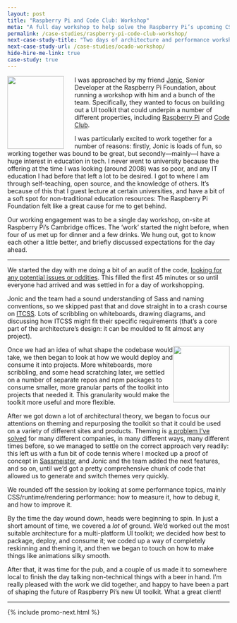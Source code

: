 ```yaml
---
layout: post
title: "Raspberry Pi and Code Club: Workshop"
meta: "A full day workshop to help solve the Raspberry Pi’s upcoming CSS conundrums"
permalink: /case-studies/raspberry-pi-code-club-workshop/
next-case-study-title: "Two days of architecture and performance workshops with Ocado"
next-case-study-url: /case-studies/ocado-workshop/
hide-hire-me-link: true
case-study: true
---
```


<img src="{{ site.cloudinary }}/img/content/case-studies/raspberry-pi/logo-pi.png" alt="" width="128" height="165"
     style="float: left;
            margin-right: 24px;
            shape-outside: url(/img/content/case-studies/raspberry-pi/logo-pi.png);" />

I was approached by my friend [Jonic](https://twitter.com/Jonic), Senior
Developer at the Raspberry Pi Foundation, about running a workshop with him and
a bunch of the team. Specifically, they wanted to focus on building out a UI
toolkit that could underpin a number of different properties, including [Raspberry
Pi](https://www.raspberrypi.org/) and [Code Club](https://www.codeclub.org.uk/).

I was particularly excited to work together for a number of reasons: firstly,
Jonic is loads of fun, so working together was bound to be great, but
secondly—mainly—I have a huge interest in education in tech. I never went to
university because the offering at the time I was looking (around 2008) was so
poor, and any IT education I had before that left a lot to be desired. I got to
where I am through self-teaching, open source, and the knowledge of others. It’s
because of this that I guest lecture at certain universities, and have a bit of
a soft spot for non-traditional education resources: The Raspberry Pi Foundation
felt like a great cause for me to get behind.

Our working engagement was to be a single day workshop, on-site at Raspberry
Pi’s Cambridge offices. The ‘work’ started the night before, when four of us met
up for dinner and a few drinks. We hung out, got to know each other a little
better, and briefly discussed expectations for the day ahead.

- - -

We started the day with me doing a bit of an audit of the code, [looking for any
potential issues or oddities](/2017/01/ack-for-css-developers/). This filled the
first 45 minutes or so until everyone had arrived and was settled in for a day
of workshopping.

Jonic and the team had a sound understanding of Sass and naming conventions, so
we skipped past that and dove straight in to a crash course on
[ITCSS](http://itcss.io/). Lots of scribbling on whiteboards, drawing diagrams,
and discussing how ITCSS might fit their specific requirements (that’s a core
part of the architecture’s design: it can be moulded to fit almost any project).

<img src="{{ site.cloudinary }}/img/content/case-studies/raspberry-pi/logo-cc.png" alt="" width="128" height="128"
     style="float: right;
            margin-left: 12px;
            shape-outside: circle();" />

Once we had an idea of what shape the codebase would take, we then began to look
at how we would deploy and consume it into projects. More whiteboards, more
scribbling, and some head scratching later, we settled on a number of separate
repos and npm packages to consume smaller, more granular parts of the toolkit
into projects that needed it. This granularity would make the toolkit more
useful and more flexible.

After we got down a lot of architectural theory, we began to focus our
attentions on theming and repurposing the toolkit so that it could be used on a
variety of different sites and products. Theming is [a problem I’ve
solved](https://speakerdeck.com/csswizardry/4half-methods-for-theming-in-s-css)
for many different companies, in many different ways, many different times
before, so we managed to settle on the correct approach very readily: this left
us with a fun bit of code tennis where I mocked up a proof of concept in
[Sassmeister](http://www.sassmeister.com/), and Jonic and the team added the
next features, and so on, until we’d got a pretty comprehensive chunk of code
that allowed us to generate and switch themes very quickly.

We rounded off the session by looking at some performance topics, mainly
CSS/runtime/rendering performance: how to measure it, how to debug it, and how
to improve it.

By the time the day wound down, heads were beginning to spin. In just a short
amount of time, we covered a _lot_ of ground. We’d worked out the most suitable
architecture for a multi-platform UI toolkit; we decided how best to package,
deploy, and consume it; we coded up a way of completely reskinning and theming
it, and then we began to touch on how to make things like animations silky
smooth.

After that, it was time for the pub, and a couple of us made it to somewhere
local to finish the day talking non-technical things with a beer in hand. I’m
really pleased with the work we did together, and happy to have been a part of
shaping the future of Raspberry Pi’s new UI toolkit. What a great client!

- - -

{% include promo-next.html %}
